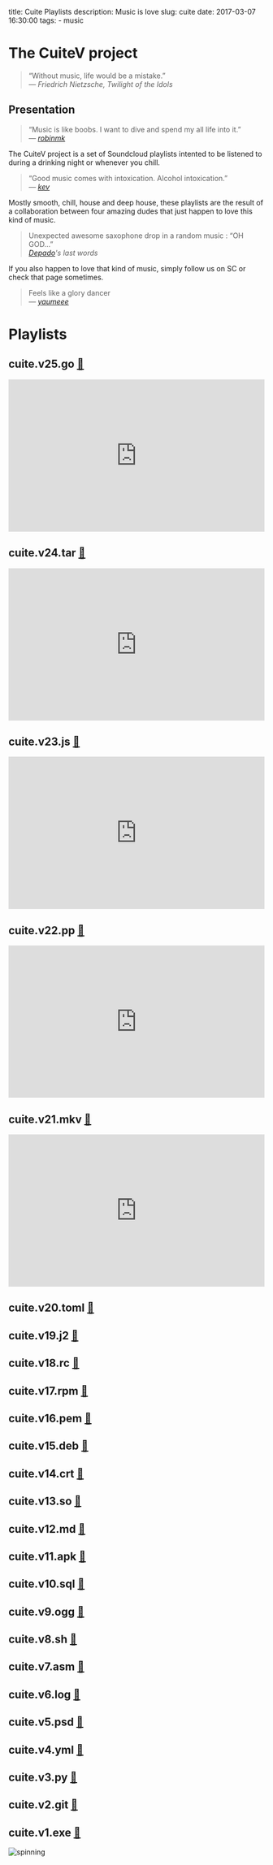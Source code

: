 title: Cuite Playlists
description: Music is love
slug: cuite
date: 2017-03-07 16:30:00
tags:
    - music

# The CuiteV project


> “Without music, life would be a mistake.”  
> <cite>― Friedrich Nietzsche, Twilight of the Idols</cite>  


## Presentation

> “Music is like boobs. I want to dive and spend my all life into it.”  
> <cite>― [robinmk](https://soundcloud.com/robinmk)</cite>

The CuiteV project is a set of Soundcloud playlists intented to be listened to
during a drinking night or whenever you chill.

> “Good music comes with intoxication. Alcohol intoxication.”  
> <cite>― [kev](https://soundcloud.com/kepeket)</cite> 

Mostly smooth, chill, house and deep house, these playlists are the result of a 
collaboration between four amazing dudes that just happen to love this kind of 
music.

> Unexpected awesome saxophone drop in a random music : “OH GOD…”  
> <cite>[Depado](https://soundcloud.com/depado)'s last words</cite>

If you also happen to love that kind of music, simply follow us on SC or check
that page sometimes.  

>  Feels like a glory dancer   
> <cite>― [yaumeee](https://soundcloud.com/yaumeee)</cite>


# Playlists

## cuite.v25.go [🔗](https://soundcloud.com/depado/sets/cuite-v25-go)
<iframe width="100%" height="300" scrolling="no" frameborder="no" allow="autoplay" src="https://w.soundcloud.com/player/?url=https%3A//api.soundcloud.com/playlists/482819464&color=%23ff5500&auto_play=false&hide_related=false&show_comments=true&show_user=true&show_reposts=false&show_teaser=true&visual=true"></iframe>

## cuite.v24.tar [🔗](https://soundcloud.com/depado/sets/cuite-v24-tar)
<iframe width="100%" height="300" scrolling="no" frameborder="no" allow="autoplay" src="https://w.soundcloud.com/player/?url=https%3A//api.soundcloud.com/playlists/441758148&amp;color=%23ff5500&amp;auto_play=false&amp;hide_related=false&amp;show_comments=false&amp;show_user=true&amp;show_reposts=false&amp;show_teaser=true&amp;visual=true"></iframe>

## cuite.v23.js [🔗](https://soundcloud.com/kepeket/sets/cuite-v23-js)
<iframe width="100%" height="300" scrolling="no" frameborder="no" allow="autoplay" src="https://w.soundcloud.com/player/?url=https%3A//api.soundcloud.com/playlists/417980288&amp;color=%23ff5500&amp;auto_play=false&amp;hide_related=false&amp;show_comments=true&amp;show_user=true&amp;show_reposts=false&amp;show_teaser=true&amp;visual=true"></iframe>

## cuite.v22.pp [🔗](https://soundcloud.com/kepeket/sets/cuite-v21-mkv)
<iframe width="100%" height="300" scrolling="no" frameborder="no" src="https://w.soundcloud.com/player/?url=https%3A//api.soundcloud.com/playlists/382286792&amp;color=%23ff5500&amp;auto_play=false&amp;hide_related=false&amp;show_comments=true&amp;show_user=true&amp;show_reposts=false&amp;show_teaser=true&amp;visual=true"></iframe>


## cuite.v21.mkv [🔗](https://soundcloud.com/kepeket/sets/cuite-v21-mkv)
<iframe width="100%" height="300" scrolling="no" frameborder="no" src="https://w.soundcloud.com/player/?url=https%3A//api.soundcloud.com/playlists/363363640&amp;color=%23ff5500&amp;auto_play=false&amp;hide_related=false&amp;show_comments=true&amp;show_user=true&amp;show_reposts=false&amp;show_teaser=true&amp;visual=true"></iframe>

## cuite.v20.toml [🔗](https://soundcloud.com/depado/sets/cuite-v20-toml)

## cuite.v19.j2 [🔗](https://soundcloud.com/andy-pandy-l/sets/cuite-v19-j2)

## cuite.v18.rc [🔗](https://soundcloud.com/yaumeee/sets/cuite-v18-rc)

## cuite.v17.rpm [🔗](https://soundcloud.com/robinmk/sets/cuite-v17-rpm)

## cuite.v16.pem [🔗](https://soundcloud.com/depado/sets/cuite-v16-pem)

## cuite.v15.deb [🔗](https://soundcloud.com/robinmk/sets/cuite-v15-deb)

## cuite.v14.crt [🔗](https://soundcloud.com/robinmk/sets/cuite-v14-crt)

## cuite.v13.so [🔗](https://soundcloud.com/depado/sets/cuite-v13-so)  

## cuite.v12.md [🔗](https://soundcloud.com/depado/sets/cuite-v12-md)

## cuite.v11.apk [🔗](https://soundcloud.com/kepeket/sets/cuite-v11-apk)

## cuite.v10.sql [🔗](https://soundcloud.com/robinmk/sets/cuite-v10-sql)

## cuite.v9.ogg [🔗](https://soundcloud.com/kepeket/sets/cuite-v9-ogg)

## cuite.v8.sh [🔗](https://soundcloud.com/robinmk/sets/cuite-v8-sh)

## cuite.v7.asm [🔗](https://soundcloud.com/depado/sets/cuite-v7-asm) 

## cuite.v6.log [🔗](https://soundcloud.com/robinmk/sets/cuite-v6-log)

## cuite.v5.psd [🔗](https://soundcloud.com/robinmk/sets/cuite-v5-psd)

## cuite.v4.yml [🔗](https://soundcloud.com/depado/sets/cuite-v4-yaml)

## cuite.v3.py [🔗](https://soundcloud.com/kepeket/sets/cuite-v3-py)

## cuite.v2.git [🔗](https://soundcloud.com/robinmk/sets/cuite-v2-git)

## cuite.v1.exe [🔗](https://soundcloud.com/depado/sets/cuite-v1-exe)


![spinning](http://ljdchost.com/ilzb1nb.gif)
